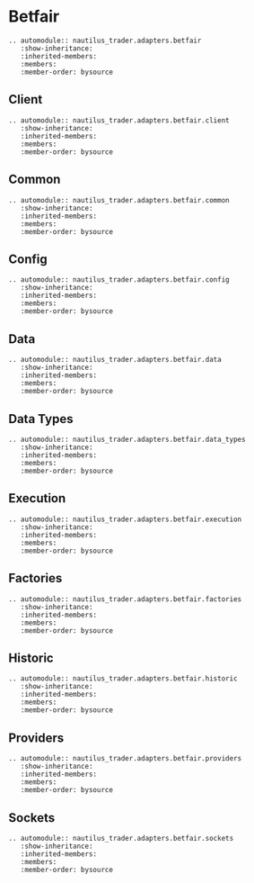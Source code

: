 # Betfair

```{eval-rst}
.. automodule:: nautilus_trader.adapters.betfair
   :show-inheritance:
   :inherited-members:
   :members:
   :member-order: bysource
```

## Client

```{eval-rst}
.. automodule:: nautilus_trader.adapters.betfair.client
   :show-inheritance:
   :inherited-members:
   :members:
   :member-order: bysource
```

## Common

```{eval-rst}
.. automodule:: nautilus_trader.adapters.betfair.common
   :show-inheritance:
   :inherited-members:
   :members:
   :member-order: bysource
```

## Config

```{eval-rst}
.. automodule:: nautilus_trader.adapters.betfair.config
   :show-inheritance:
   :inherited-members:
   :members:
   :member-order: bysource
```

## Data

```{eval-rst}
.. automodule:: nautilus_trader.adapters.betfair.data
   :show-inheritance:
   :inherited-members:
   :members:
   :member-order: bysource
```

## Data Types

```{eval-rst}
.. automodule:: nautilus_trader.adapters.betfair.data_types
   :show-inheritance:
   :inherited-members:
   :members:
   :member-order: bysource
```

## Execution

```{eval-rst}
.. automodule:: nautilus_trader.adapters.betfair.execution
   :show-inheritance:
   :inherited-members:
   :members:
   :member-order: bysource
```

## Factories

```{eval-rst}
.. automodule:: nautilus_trader.adapters.betfair.factories
   :show-inheritance:
   :inherited-members:
   :members:
   :member-order: bysource
```

## Historic

```{eval-rst}
.. automodule:: nautilus_trader.adapters.betfair.historic
   :show-inheritance:
   :inherited-members:
   :members:
   :member-order: bysource
```

## Providers

```{eval-rst}
.. automodule:: nautilus_trader.adapters.betfair.providers
   :show-inheritance:
   :inherited-members:
   :members:
   :member-order: bysource
```

## Sockets

```{eval-rst}
.. automodule:: nautilus_trader.adapters.betfair.sockets
   :show-inheritance:
   :inherited-members:
   :members:
   :member-order: bysource
```
